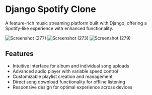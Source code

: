 # Django Spotify Clone

A feature-rich music streaming platform built with Django, offering a Spotify-like experience with enhanced functionality.

![Screenshot (277)](https://github.com/user-attachments/assets/6c5f8381-87e5-4505-a96f-207064cf7512)
![Screenshot (273)](https://github.com/user-attachments/assets/58c495db-5e8a-428b-9002-19e9b27f94a7)
![Screenshot (279)](https://github.com/user-attachments/assets/4b85a1d8-e35f-49c7-8fa4-30ec0fee7c05)

## Features

- Intuitive interface for album and individual song uploads
- Advanced audio player with variable speed control
- Customizable playlist creation and management
- Direct song download functionality for offline listening
- Responsive design for optimal experience across devices
